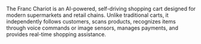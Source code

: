 The Franc Chariot is an AI-powered, self-driving shopping cart designed for modern supermarkets and retail chains. 
Unlike traditional carts, it independently follows customers, scans products, recognizes items through voice commands or image sensors, 
manages payments, and provides real-time shopping assistance.
